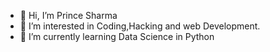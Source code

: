 - 👋 Hi, I’m Prince Sharma
- 👀 I’m interested in Coding,Hacking and web Development.
- 🌱 I’m currently learning Data Science in Python
<!---
Prinsha07/Prinsha07 is a ✨ special ✨ repository because its `README.md` (this file) appears on your GitHub profile.
You can click the Preview link to take a look at your changes.
--->
